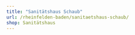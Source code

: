 ```yaml
---
title: "Sanitätshaus Schaub"
url: /rheinfelden-baden/sanitaetshaus-schaub/
shop: Sanitätshaus
---
```

